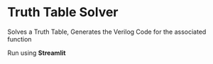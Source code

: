 # Truth Table Solver

Solves a Truth Table, Generates the Verilog Code for the associated function

Run using **Streamlit**
